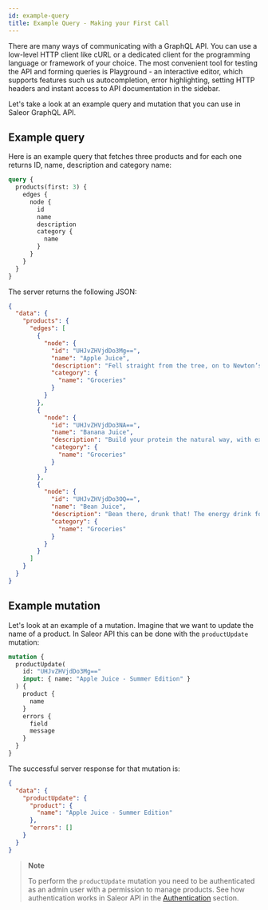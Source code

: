 ```yaml
---
id: example-query
title: Example Query - Making your First Call
---
```


There are many ways of communicating with a GraphQL API. You can use a low-level HTTP client like cURL or a dedicated client for the programming language or framework of your choice. The most convenient tool for testing the API and forming queries is Playground - an interactive editor, which supports features such us autocompletion, error highlighting, setting HTTP headers and instant access to API documentation in the sidebar.

Let's take a look at an example query and mutation that you can use in Saleor GraphQL API.

## Example query

Here is an example query that fetches three products and for each one returns ID, name, description and category name:

```graphql
query {
  products(first: 3) {
    edges {
      node {
        id
        name
        description
        category {
          name
        }
      }
    }
  }
}
```

The server returns the following JSON:

```json
{
  "data": {
    "products": {
      "edges": [
        {
          "node": {
            "id": "UHJvZHVjdDo3Mg==",
            "name": "Apple Juice",
            "description": "Fell straight from the tree, on to Newton’s head, then into the bottle. The autumn taste of English apples. Brought to you by gravity.",
            "category": {
              "name": "Groceries"
            }
          }
        },
        {
          "node": {
            "id": "UHJvZHVjdDo3NA==",
            "name": "Banana Juice",
            "description": "Build your protein the natural way, with exotic banana juice made from ripe fruit and packed with all the goodness of the tropical sun.",
            "category": {
              "name": "Groceries"
            }
          }
        },
        {
          "node": {
            "id": "UHJvZHVjdDo3OQ==",
            "name": "Bean Juice",
            "description": "Bean there, drunk that! The energy drink for the health-conscious. Brand new bean juice; from allotment to bottle in under 8 hours.",
            "category": {
              "name": "Groceries"
            }
          }
        }
      ]
    }
  }
}
```

## Example mutation

Let's look at an example of a mutation. Imagine that we want to update the name of a product. In Saleor API this can be done with the `productUpdate` mutation:

```graphql
mutation {
  productUpdate(
    id: "UHJvZHVjdDo3Mg=="
    input: { name: "Apple Juice - Summer Edition" }
  ) {
    product {
      name
    }
    errors {
      field
      message
    }
  }
}
```

The successful server response for that mutation is:

```json
{
  "data": {
    "productUpdate": {
      "product": {
        "name": "Apple Juice - Summer Edition"
      },
      "errors": []
    }
  }
}
```

> **Note**
>
> To perform the `productUpdate` mutation you need to be authenticated as an admin user with a permission to manage products. See how authentication works in Saleor API in the [Authentication](api/authenticate.md) section.
